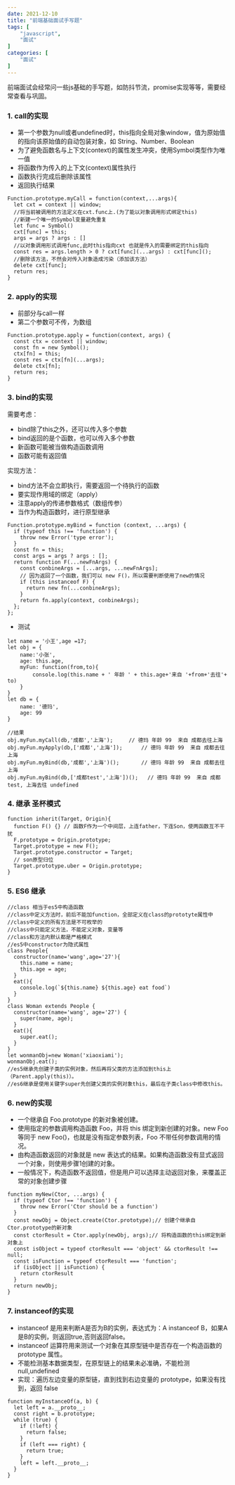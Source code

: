 ```yaml
---
date: 2021-12-10
title: "前端基础面试手写题"
tags: [
    "javascript",
    "面试"
]
categories: [
    "面试"
]
---
```



前端面试会经常问一些js基础的手写题，如防抖节流，promise实现等等，需要经常查看与巩固。
<!--more-->

### 1. call的实现
- 第一个参数为null或者undefined时，this指向全局对象window，值为原始值的指向该原始值的自动包装对象，如 String、Number、Boolean
- 为了避免函数名与上下文(context)的属性发生冲突，使用Symbol类型作为唯一值
- 将函数作为传入的上下文(context)属性执行
- 函数执行完成后删除该属性
- 返回执行结果

```
Function.prototype.myCall = function(context,...args){
  let cxt = context || window;
  //将当前被调用的方法定义在cxt.func上.(为了能以对象调用形式绑定this)
  //新建一个唯一的Symbol变量避免重复
  let func = Symbol() 
  cxt[func] = this;
  args = args ? args : []
  //以对象调用形式调用func,此时this指向cxt 也就是传入的需要绑定的this指向
  const res = args.length > 0 ? cxt[func](...args) : cxt[func]();
  //删除该方法，不然会对传入对象造成污染（添加该方法）
  delete cxt[func];
  return res;
}
```

### 2. apply的实现
- 前部分与call一样
- 第二个参数可不传，为数组

```
Function.prototype.apply = function(context, args) {
  const ctx = context || window;
  const fn = new Symbol();
  ctx[fn] = this;
  const res = ctx[fn](...args);
  delete ctx[fn];
  return res;
}
```

### 3. bind的实现
需要考虑：

- bind除了this之外，还可以传入多个参数
- bind返回的是个函数，也可以传入多个参数
- 新函数可能被当做构造函数调用
- 函数可能有返回值

实现方法：

- bind方法不会立即执行，需要返回一个待执行的函数
- 要实现作用域的绑定（apply）
- 注意apply的传递参数格式（数组传参）
- 当作为构造函数时，进行原型继承

```
Function.prototype.myBind = function (context, ...args) {
  if (typeof this !== 'function') {
    throw new Error('type error');
  }
  const fn = this;
  const args = args ? args : [];
  return function F(...newFnArgs) {
    const conbineArgs = [...args, ...newFnArgs];
    // 因为返回了一个函数，我们可以 new F()，所以需要判断使用了new的情况
    if (this instanceof F) {
      return new fn(...conbineArgs);
    }
    return fn.apply(context, conbineArgs);
  };
};
```
- 测试

```
let name = '小王',age =17;
let obj = {
    name:'小张',
    age: this.age,
    myFun: function(from,to){
        console.log(this.name + ' 年龄 ' + this.age+'来自 '+from+'去往'+ to)
    }
}
let db = {
    name: '德玛',
    age: 99
}

//结果
obj.myFun.myCall(db,'成都','上海');     // 德玛 年龄 99  来自 成都去往上海
obj.myFun.myApply(db,['成都','上海']);      // 德玛 年龄 99  来自 成都去往上海
obj.myFun.myBind(db,'成都','上海')();       // 德玛 年龄 99  来自 成都去往上海
obj.myFun.myBind(db,['成都test','上海'])();   // 德玛 年龄 99  来自 成都test, 上海去往 undefined
```

### 4. 继承 圣杯模式
```
function inherit(Target, Origin){
  function F() {} // 函数F作为一个中间层，上连father，下连Son，使两函数互不干扰
  F.prototype = Origin.prototype;
  Target.prototype = new F();
  Target.prototype.constructor = Target;
  // son原型归位
  Target.prototype.uber = Origin.prototype;
}
```

### 5. ES6 继承
```
//class 相当于es5中构造函数
//class中定义方法时，前后不能加function，全部定义在class的prototyte属性中
//class中定义的所有方法是不可枚举的
//class中只能定义方法，不能定义对象，变量等
//class和方法内默认都是严格模式
//es5中constructor为隐式属性
class People{
  constructor(name='wang',age='27'){
    this.name = name;
    this.age = age;
  }
  eat(){
    console.log(`${this.name} ${this.age} eat food`)
  }
}
class Woman extends People {
  constructor(name='wang', age='27') {
    super(name, age);
  }
  eat(){
    super.eat();
  }
}
let wonmanObj=new Woman('xiaoxiami'); 
wonmanObj.eat();
//es5继承先创建子类的实例对象，然后再将父类的方法添加到this上（Parent.apply(this)）。 
//es6继承是使用关键字super先创建父类的实例对象this，最后在子类class中修改this。
```

### 6. new的实现
- 一个继承自 Foo.prototype 的新对象被创建。
- 使用指定的参数调用构造函数 Foo，并将 this 绑定到新创建的对象。new Foo 等同于 new Foo()，也就是没有指定参数列表，Foo 不带任何参数调用的情况。
- 由构造函数返回的对象就是 new 表达式的结果。如果构造函数没有显式返回一个对象，则使用步骤1创建的对象。
- 一般情况下，构造函数不返回值，但是用户可以选择主动返回对象，来覆盖正常的对象创建步骤

```
function myNew(Ctor, ...args) {
  if (typeof Ctor !== 'function') {
    throw new Error('Ctor should be a function')
  }
  const newObj = Object.create(Ctor.prototype);// 创建个继承自Ctor.prototype的新对象
  const ctorResult = Ctor.apply(newObj, args);// 将构造函数的this绑定到新对象上
  const isObject = typeof ctorResult === 'object' && ctorResult !== null;
  const isFunction = typeof ctorResult === 'function';
  if (isObject || isFunction) {
    return ctorResult
  }
  return newObj;
}
```

### 7. instanceof的实现
- instanceof 是用来判断A是否为B的实例，表达式为：A instanceof B，如果A是B的实例，则返回true,否则返回false。
- instanceof 运算符用来测试一个对象在其原型链中是否存在一个构造函数的 prototype 属性。
- 不能检测基本数据类型，在原型链上的结果未必准确，不能检测null,undefined
- 实现：遍历左边变量的原型链，直到找到右边变量的 prototype，如果没有找到，返回 false

```
function myInstanceOf(a, b) {
  let left = a.__proto__;
  const right = b.prototype;
  while (true) {
    if (!left) {
      return false;
    }
    if (left === right) {
      return true;
    }
    left = left.__proto__;
  }
}
```